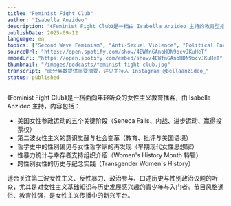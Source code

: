 ```yaml
---
title: "Feminist Fight Club"
author: "Isabella Anzideo"
description: "《Feminist Fight Club》是一档由 Isabella Anzideo 主持的教育型播客，以通俗方式介绍女性主义历史与当代议题。节目内容涵盖美国女性参政史、第二波女性主义、哲学中的性别偏见、性暴力统计与幸存者支持，以及跨性别女性的历史。风格亲切、面向 Gen Z，适合女性主义入门者与青少年听众。Spotify 评分为 5.0（1 条评论），为教育型女性主义播客中的新兴声音。"
publishDate: 2025-09-12
language: en
topics: ["Second Wave Feminism", "Anti-Sexual Violence", "Political Participation", "Oral History", "Gender Politics"]
sourceUrl: "https://open.spotify.com/show/4EWfnGAnoHDN9ocvJKuHeT"
embedUrl: "https://open.spotify.com/embed/show/4EWfnGAnoHDN9ocvJKuHeT"
thumbnail: "/images/podcasts/feminist-fight-club.jpg"
transcript: "部分集数提供简要摘要，详见主持人 Instagram @bellaanzideo_"
status: published
---
```


《Feminist Fight Club》是一档面向年轻听众的女性主义教育播客，由 Isabella Anzideo 主持，内容包括：

- 美国女性参政运动的五个关键阶段（Seneca Falls、内战、进步运动、赢得投票权）
- 第二波女性主义的意识觉醒与社会变革（教育、批评与美国语境）
- 哲学史中的性别偏见与女性哲学家的再发现（早期现代女性思想家）
- 性暴力统计与幸存者支持组织介绍（Women's History Month 特辑）
- 跨性别女性的历史与纪念实践（Transgender Women's History）

适合关注第二波女性主义、反性暴力、政治参与、口述历史与性别政治议题的听众，尤其是对女性主义基础知识与历史发展感兴趣的青少年与入门者。节目风格通俗、教育性强，是女性主义传播中的新兴平台。
